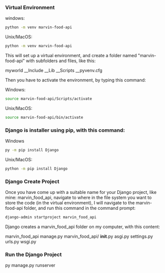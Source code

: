 ### Virtual Environment

windows:
```bash
python -m venv marvin-food-api
```

Unix/MacOS:
```bash
python -m venv marvin-food-api
```

This will set up a virtual environment, and create a folder named "marvin-food-api" with subfolders and files, like this:

myworld
__Include
__Lib
__Scripts
__pyvenv.cfg

Then you have to activate the environment, by typing this command: 

Windows:
```bash
source marvin-food-api/Scripts/activate
```

Unix/MacOS:
```bash
source marvin-food-api/bin/activate
```

### Django is installer using pip, with this command:

Windows
```bash
py -m pip install Django
```

Unix/MacOS:
```bash
python -m pip install Django
```

### Django Create Project

Once you have come up with a suitable name for your Django project, like mine: marvin_food_api, navigate to where in the file system you want to store the code (in the virtual environment), I will navigate to the marvin-food-api folder, and run this command in the command prompt:

```bash
django-admin startproject marvin_food_api
```

Django creates a marvin_food_api folder on my computer, with this content:

marvin_food_api
    manage.py
    marvin_food_api/
        __init__.py
        asgi.py
        settings.py
        urls.py
        wsgi.py

### Run the Django Project

py manage.py runserver